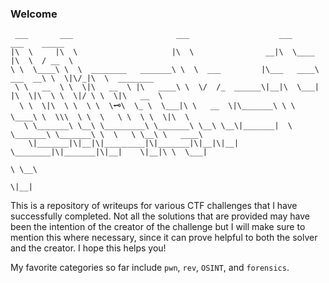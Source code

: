 ### Welcome

```
 ___       ___                       ___                    ___                ___    _____
|\  \     |\  \                     |\  \                __|\  \____          |\  \  / __  \
\ \  \____\ \  \  ________   _______\ \  \  ___         |\___   ____\  ___  __\ \  \|\/_|\  \  ________
 \ \   __  \ \  \|\   __  \ |\   ____\ \  \/  /_  ______\|__|\  \___| |\  \|\  \ \  \|/ \ \  \|\   __  \
  \ \  \|\  \ \  \ \  \🗝\  \_ \  \___|\ \   __  \|\_______\ \ \  \____\ \  \\\  \ \  \   \ \  \ \  \|\  \
   \ \_______\ \__\ \_________\ \_______\ \__\ \__\|_______|  \ \_______\ \_______\ \  \   \ \__\ \   ____\
    \|_______|\|__|\|_________|\|_______|\|__|\|__|            \________|\|_______|\|__|    \|__|\ \  \___|
                                                                                                  \ \__\
                                                                                                   \|__|
```

This is a repository of writeups for various CTF challenges that I have successfully completed. Not all the solutions that are provided may have been the intention of the creator of the challenge but I will make sure to mention this where necessary, since it can prove helpful to both the solver and the creator. I hope this helps you!

My favorite categories so far include `pwn`, `rev`, `OSINT`, and `forensics`.
